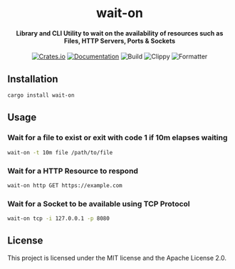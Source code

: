 <div>
  <h1 align="center">wait-on</h1>
  <h4 align="center">
    Library and CLI Utility to wait on the availability of resources such as Files, HTTP Servers, Ports & Sockets
  </h4>
</div>

<div align="center">

  [![Crates.io](https://img.shields.io/crates/v/wait-on.svg)](https://crates.io/crates/wait-on)
  [![Documentation](https://docs.rs/wait-on/badge.svg)](https://docs.rs/wait-on)
  ![Build](https://github.com/EstebanBorai/wait-on/workflows/build/badge.svg)
  ![Clippy](https://github.com/EstebanBorai/wait-on/workflows/clippy/badge.svg)
  ![Formatter](https://github.com/EstebanBorai/wait-on/workflows/fmt/badge.svg)

</div>

## Installation

```bash
cargo install wait-on
```

## Usage

### Wait for a file to exist or exit with code 1 if 10m elapses waiting

```bash
wait-on -t 10m file /path/to/file
```

### Wait for a HTTP Resource to respond

```bash
wait-on http GET https://example.com
```

### Wait for a Socket to be available using TCP Protocol

```bash
wait-on tcp -i 127.0.0.1 -p 8080
```

## License

This project is licensed under the MIT license and the Apache License 2.0.
